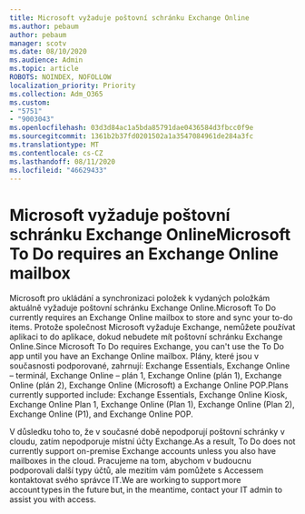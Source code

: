 ```yaml
---
title: Microsoft vyžaduje poštovní schránku Exchange Online
ms.author: pebaum
author: pebaum
manager: scotv
ms.date: 08/10/2020
ms.audience: Admin
ms.topic: article
ROBOTS: NOINDEX, NOFOLLOW
localization_priority: Priority
ms.collection: Adm_O365
ms.custom:
- "5751"
- "9003043"
ms.openlocfilehash: 03d3d84ac1a5bda85791dae0436584d3fbcc0f9e
ms.sourcegitcommit: 1361b2b37fd0201502a1a3547084961de284a3fc
ms.translationtype: MT
ms.contentlocale: cs-CZ
ms.lasthandoff: 08/11/2020
ms.locfileid: "46629433"
---
```

# <a name="microsoft-to-do-requires-an-exchange-online-mailbox"></a><span data-ttu-id="ab061-102">Microsoft vyžaduje poštovní schránku Exchange Online</span><span class="sxs-lookup"><span data-stu-id="ab061-102">Microsoft To Do requires an Exchange Online mailbox</span></span>

<span data-ttu-id="ab061-103">Microsoft pro ukládání a synchronizaci položek k vydaných položkám aktuálně vyžaduje poštovní schránku Exchange Online.</span><span class="sxs-lookup"><span data-stu-id="ab061-103">Microsoft To Do currently requires an Exchange Online mailbox to store and sync your to-do items.</span></span> <span data-ttu-id="ab061-104">Protože společnost Microsoft vyžaduje Exchange, nemůžete používat aplikaci to do aplikace, dokud nebudete mít poštovní schránku Exchange Online.</span><span class="sxs-lookup"><span data-stu-id="ab061-104">Since Microsoft To Do requires Exchange, you can't use the To Do app until you have an Exchange Online mailbox.</span></span> <span data-ttu-id="ab061-105">Plány, které jsou v současnosti podporované, zahrnují: Exchange Essentials, Exchange Online – terminál, Exchange Online – plán 1, Exchange Online (plán 1), Exchange Online (plán 2), Exchange Online (Microsoft) a Exchange Online POP.</span><span class="sxs-lookup"><span data-stu-id="ab061-105">Plans currently supported include: Exchange Essentials, Exchange Online Kiosk, Exchange Online Plan 1, Exchange Online (Plan 1), Exchange Online (Plan 2), Exchange Online (P1), and Exchange Online POP.</span></span>

<span data-ttu-id="ab061-106">V důsledku toho to, že v současné době nepodporují poštovní schránky v cloudu, zatím nepodporuje místní účty Exchange.</span><span class="sxs-lookup"><span data-stu-id="ab061-106">As a result, To Do does not currently support on-premise Exchange accounts unless you also have mailboxes in the cloud.</span></span> <span data-ttu-id="ab061-107">Pracujeme na tom, abychom v budoucnu podporovali další typy účtů, ale mezitím vám pomůžete s Accessem kontaktovat svého správce IT.</span><span class="sxs-lookup"><span data-stu-id="ab061-107">We are working to support more account types in the future but, in the meantime, contact your IT admin to assist you with access.</span></span>